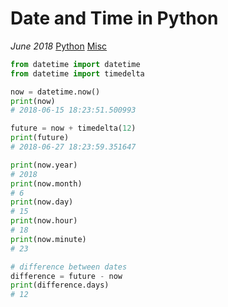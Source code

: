 # Date and Time in Python

*June 2018* [Python](programming.html#python) [Misc](programming.html#python-misc)

```python
from datetime import datetime
from datetime import timedelta

now = datetime.now()
print(now)
# 2018-06-15 18:23:51.500993

future = now + timedelta(12)
print(future)
# 2018-06-27 18:23:59.351647

print(now.year)
# 2018
print(now.month)
# 6
print(now.day)
# 15
print(now.hour)
# 18
print(now.minute)
# 23

# difference between dates
difference = future - now
print(difference.days)
# 12
```
